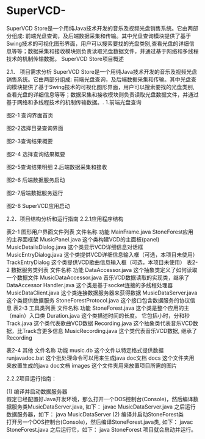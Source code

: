 # SuperVCD-
SuperVCD Store是一个用纯Java技术开发的音乐及视频光盘销售系统。它由两部分组成: 前端光盘查询，及后端数据采集和传输。其中光盘查询模块提供了基于Swing技术的可视化图形界面，用户可以搜索要找的光盘类别,查看光盘的详细信息等等；数据采集和接收模块则负责读取光盘数据文件，并通过基于网络和多线程技术的机制传输数据。
SuperVCD Store项目概述

2.1． 项目需求分析
SuperVCD Store是一个用纯Java技术开发的音乐及视频光盘销售系统。它由两部分组成: 前端光盘查询，及后端数据采集和传输。其中光盘查询模块提供了基于Swing技术的可视化图形界面，用户可以搜索要找的光盘类别,查看光盘的详细信息等等；数据采集和接收模块则负责读取光盘数据文件，并通过基于网络和多线程技术的机制传输数据。.
1.前端光盘查询
 
图2-1 查询界面首页
 
图2-2选择目录查询界面
 
图2-3查询结果概要
 
图2-4 选择查询结果概要
 
图2-5查询结果明细
2.后端数据采集和接收

 
图2-6 后端数据服务启动
 
图2-7后端数据服务运行
 
图2-8 SuperVCD应用启动

2.2．项目结构分析和运行指南
2.2.1应用程序结构


表2-1  图形用户界面文件列表
文件名称	功能
MainFrame.java	StoneForest应用的主界面框架
MusicPanel.java	这个类构建VCD的主面板(panel)
MusicDetailsDialog.java	这个类显示VCD详细信息对话框
MusicEntryDialog.java	这个类提供VCD详细信息输入框（可选，本项目未使用）
TrackEntryDialog	这个类提供VCD歌曲信息输入框（可选，本项目未使用）
表2-2  数据服务类列表
文件名称	功能
DataAccessor.java	这个抽象类定义了如何读取一个数据文件
MusicDataAccessor.java	音乐VCD数据读取的实现类，继承了DataAccessor
Handler.java	这个类是基于socket连接的多线程处理器
MusicDataClient.java	这个类连接数据服务器来获得数据
MusicDataServer.java	这个类提供数据服务
StoneForestProtocol.java	这个接口包含数据服务的协议信息
表2-3   工具类列表
文件名称	功能
StoneForest.java	这个类是整个应用的主（main）入口类
Duration.java	这个类描述时间的长度。 它包括小时，分和秒
Track.java	这个类代表歌曲VCD数据
Recording.java	这个抽象类代表音乐VCD数据，比Track含更多信息
MusicRecording.java	这个类代表音乐VCD数据, 继承了Recording

表2-4   其他
文件名称	功能
music.db	这个文件以特定格式提供数据
runjavadoc.bat	这个批处理命令可以用来生成java doc文档
docs	这个文件夹用来放置生成的java doc文档
images	这个文件夹用来放置项目所需的图片

2.2.2项目运行指南：

(1) 编译并启动数据服务器  
假定已经配置好Java开发环境，那么打开一个DOS控制台(Console)，然后编译数据服务类MusicDataServer.java, 如下：
javac MusicDataServer.java
之后运行数据服务器，如下：
java MusicDataServer
(2) 编译并启动StoneForest类  
打开另一个DOS控制台(Console)，然后编译StoneForest.java类, 如下：
javac StoneForest.java
之后运行它，如下：
java StoneForest
项目就会启动并运行。


